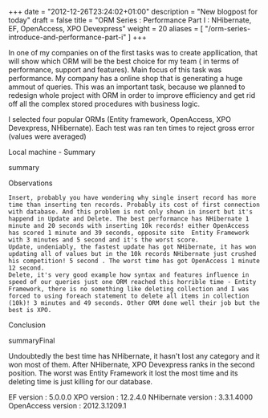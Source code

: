 +++
date = "2012-12-26T23:24:02+01:00"
description = "New blogpost for today"
draft = false
title = "ORM Series : Performance Part I : NHibernate, EF, OpenAccess, XPO Devexpress"
weight = 20
aliases = [
    "/orm-series-introduce-and-performance-part-i"
]
+++

In one of my companies on of the first tasks was to create appllication, that will show which ORM will be the best choice for my team ( in terms of performance, support and features). Main focus of this task was performance. My company has a online shop that is generating a huge ammout of queries. This was an important task, because we planned to redesign whole project with ORM in order to improve efficiency and get rid off all the complex stored procedures with business logic.

I selected four popular ORMs (Entity framework, OpenAccess, XPO Devexpress, NHibernate). Each test was ran ten times to reject gross error (values were averaged)

Local machine - Summary

summary

Observations

    Insert, probably you have wondering why single insert record has more time than inserting ten records. Probably its cost of first connection with database. And this problem is not only shown in insert but it's happend in Update and Delete. The best performance has NHibernate 1 minute and 20 seconds with inserting 10k records! either OpenAccess has scored 1 minute and 39 seconds, opposite site  Entity Framework with 3 minutes and 5 second and it's the worst score.
    Update, undeniably, the fastest update has got NHibernate, it has won updating all of values but in the 10k records NHibernate just crushed his competition! 5 second . The worst time has got OpenAccess 1 minute 12 second.
    Delete, it's very good example how syntax and features influence in speed of our queries just one ORM reached this horrible time - Entity Framework, there is no something like deleting collection and I was forced to using foreach statement to delete all items in collection (10k)! 3 minutes and 49 seconds. Other ORM done well their job but the best is XPO.

Conclusion

summaryFinal

Undoubtedly the best time has NHibernate, it hasn't lost any category and it won most of them.
After NHibernate, XPO Devexpress ranks in the second position. The worst was Entity Framework it lost the most time and its deleting time is just killing for our database.

EF version : 5.0.0.0
XPO version : 12.2.4.0
NHibernate version : 3.3.1.4000
OpenAccess version : 2012.3.1209.1